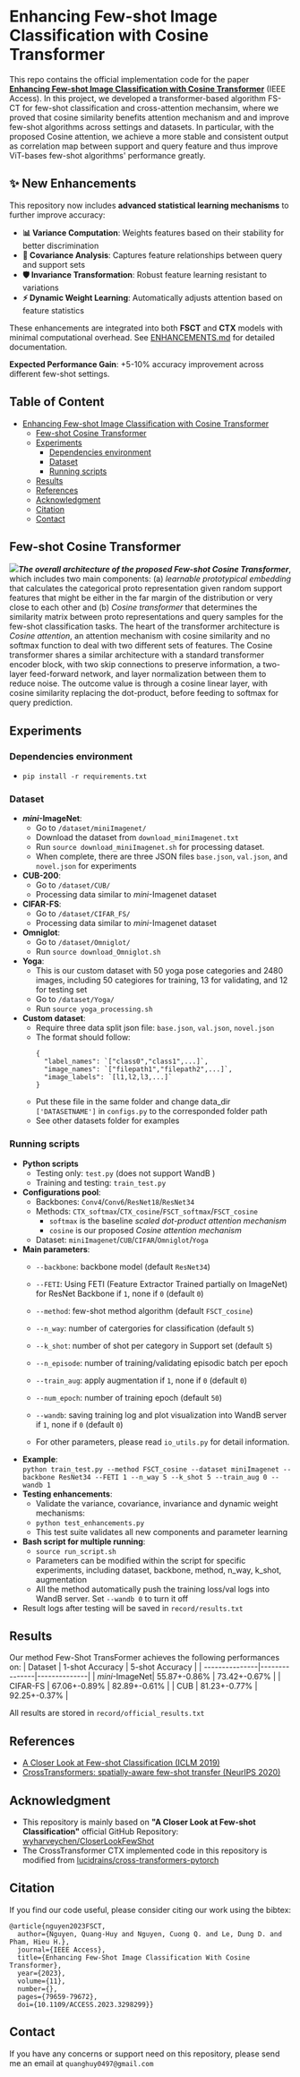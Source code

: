 # Enhancing Few-shot Image Classification with Cosine Transformer

This repo contains the official implementation code for the paper [**Enhancing Few-shot Image Classification with Cosine Transformer**](https://ieeexplore.ieee.org/document/10190567/) (IEEE Access). In this project, we developed a transformer-based algorithm FS-CT for few-shot classification and cross-attention mechansim, where we proved that cosine similarity benefits attention mechanism and and improve few-shot algorithms across settings and datasets. In particular, with the proposed Cosine attention, we achieve a more stable and consistent output as correlation map between support and query feature and thus improve ViT-bases few-shot algorithms' performance greatly.

## ✨ New Enhancements

This repository now includes **advanced statistical learning mechanisms** to further improve accuracy:

- **📊 Variance Computation**: Weights features based on their stability for better discrimination
- **🔗 Covariance Analysis**: Captures feature relationships between query and support sets
- **🛡️ Invariance Transformation**: Robust feature learning resistant to variations
- **⚡ Dynamic Weight Learning**: Automatically adjusts attention based on feature statistics

These enhancements are integrated into both **FSCT** and **CTX** models with minimal computational overhead. See [ENHANCEMENTS.md](ENHANCEMENTS.md) for detailed documentation.

**Expected Performance Gain**: +5-10% accuracy improvement across different few-shot settings. 

## Table of Content  <!-- omit in toc -->

- [Enhancing Few-shot Image Classification with Cosine Transformer](#enhancing-few-shot-image-classification-with-cosine-transformer)
  - [Few-shot Cosine Transformer](#few-shot-cosine-transformer)
  - [Experiments](#experiments)
    - [Dependencies environment](#dependencies-environment)
    - [Dataset](#dataset)
    - [Running scripts](#running-scripts)
  - [Results](#results)
  - [References](#references)
  - [Acknowledgment](#acknowledgment)
  - [Citation](#citation)
  - [Contact](#contact)
## Few-shot Cosine Transformer

![](figures/FSCosineTransformer.png)***The overall architecture of the proposed Few-shot Cosine Transformer***, which includes two main components: (a) *learnable prototypical embedding* that calculates the categorical proto representation given random support features that might be either in the far margin of the distribution or very close to each other and (b) *Cosine transformer* that determines the similarity matrix between proto representations and query samples for the few-shot classification tasks. The heart of the transformer architecture is *Cosine attention*, an attention mechanism with cosine similarity and no softmax function to deal with two different sets of features. The Cosine transformer shares a similar architecture with a standard transformer encoder block, with two skip connections to preserve information, a two-layer feed-forward network, and layer normalization between them to reduce noise. The outcome value is through a cosine linear layer, with cosine similarity replacing the dot-product, before feeding to softmax for query prediction.

## Experiments
### Dependencies environment
  + `pip install -r requirements.txt`
### Dataset
+ **_mini_-ImageNet**:  
  + Go to `/dataset/miniImagenet/`
  + Download the dataset from `download_miniImagenet.txt`
  + Run `source download_miniImagenet.sh` for processing dataset.
  + When complete, there are three JSON files `base.json`, `val.json`, and `novel.json` for experiments
+ **CUB-200**:
  + Go to `/dataset/CUB/`
  + Processing data similar to *mini*-Imagenet dataset
+ **CIFAR-FS**:
  + Go to `/dataset/CIFAR_FS/`
  + Processing data similar to *mini*-Imagenet dataset
+ **Omniglot**:
  + Go to `/dataset/Omniglot/`
  + Run `source download_Omniglot.sh`
+ **Yoga**:
  + This is our custom dataset with 50 yoga pose categories and 2480 images, including 50 categiores for training, 13 for validating, and 12 for testing set
  + Go to `/dataset/Yoga/`
  + Run `source yoga_processing.sh`
+ **Custom dataset**:
  + Require three data split json file: `base.json`, `val.json`, `novel.json`  
  + The format should follow:
    ```
    {
      "label_names": `["class0","class1",...]`,
      "image_names": `["filepath1","filepath2",...]`,
      "image_labels": `[l1,l2,l3,...]`
    }
    ```
  + Put these file in the same folder and change data_dir `['DATASETNAME']` in `configs.py` to the corresponded folder path  
  + See other datasets folder for examples
 ### Running scripts
+ **Python scripts**
  - Testing only: `test.py` (does not support WandB )
  - Training and testing: `train_test.py`
+ **Configurations pool**:
    + Backbones: `Conv4`/`Conv6`/`ResNet18`/`ResNet34`
    + Methods: `CTX_softmax`/`CTX_cosine`/`FSCT_softmax`/`FSCT_cosine`
      + `softmax` is the baseline _scaled dot-product attention mechanism_
      + `cosine` is our proposed _Cosine attention mechanism_
    + Dataset: `miniImagenet`/`CUB`/`CIFAR`/`Omniglot`/`Yoga`
+ **Main parameters**:
  - `--backbone`: backbone model (default `ResNet34`)
  - `--FETI`: Using FETI (Feature Extractor Trained partially on ImageNet) for ResNet Backbone if `1`, none if `0` (default `0`)  
  - `--method`: few-shot method algorithm (default `FSCT_cosine`)
  - `--n_way`: number of catergories for classification (default `5`)
  - `--k_shot`: number of shot per category in Support set (default `5`)
  - `--n_episode`: number of training/validating episodic batch per epoch
  - `--train_aug`: apply augmentation if `1`, none if `0` (default `0`)
  - `--num_epoch`: number of training epoch (default `50`)
  - `--wandb`: saving training log and plot visualization into WandB server if `1`, none if `0` (default `0`)

  - For other parameters, please read `io_utils.py` for detail information.
+ **Example**:  
  `python train_test.py --method FSCT_cosine --dataset miniImagenet --backbone ResNet34 --FETI 1 --n_way 5 --k_shot 5 --train_aug 0 --wandb 1`  
+ **Testing enhancements**:
  + Validate the variance, covariance, invariance and dynamic weight mechanisms:
  + `python test_enhancements.py`
  + This test suite validates all new components and parameter learning
+ **Bash script for multiple running**:
  + `source run_script.sh`
  + Parameters can be modified within the script for specific experiments, including dataset, backbone, method, n_way, k_shot, augmentation
  + All the method automatically push the training loss/val logs into WandB server. Set `--wandb 0` to turn it off
+ Result logs after testing will be saved in `record/results.txt`
## Results
Our method Few-Shot TransFormer achieves the following performances on:
| Dataset        | 1-shot Accuracy  | 5-shot Accuracy |
| ---------------|---------------|--------------|
| *mini*-ImageNet|  55.87+-0.86% | 73.42+-0.67% |
| CIFAR-FS       |  67.06+-0.89% | 82.89+-0.61% |
| CUB            |  81.23+-0.77% | 92.25+-0.37% |

All results are stored in `record/official_results.txt`

## References
+ [A Closer Look at Few-shot Classification (ICLM 2019)](https://arxiv.org/abs/1904.04232)
+ [CrossTransformers: spatially-aware few-shot transfer (NeurIPS 2020)](https://arxiv.org/abs/2007.11498)
## Acknowledgment
+ This repository is mainly based on **"A Closer Look at Few-shot Classification"** official GitHub Repository: [wyharveychen/CloserLookFewShot](https://github.com/wyharveychen/CloserLookFewShot)
+ The CrossTransformer CTX implemented code in this repository is modified from [lucidrains/cross-transformers-pytorch](https://github.com/lucidrains/cross-transformers-pytorch)


## Citation
If you find our code useful, please consider citing our work using the bibtex:
```
@article{nguyen2023FSCT,
  author={Nguyen, Quang-Huy and Nguyen, Cuong Q. and Le, Dung D. and Pham, Hieu H.},
  journal={IEEE Access}, 
  title={Enhancing Few-Shot Image Classification With Cosine Transformer}, 
  year={2023},
  volume={11},
  number={},
  pages={79659-79672},
  doi={10.1109/ACCESS.2023.3298299}}
```

## Contact
If you have any concerns or support need on this repository, please send me an email at ```quanghuy0497@gmail.com```